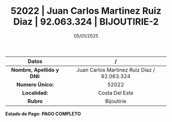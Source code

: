 ﻿---
title: 52022 | Juan Carlos Martinez Ruiz Diaz | 92.063.324 | BIJOUTIRIE-2
date: 05/01/2025
draft: false
tags: ['costa-del-este', 'titular', 'bijoutirie']
---

|          **Datos**          |  /  |
|:---------------------------:|:---:|
| **Nombre, Apellido y DNI:** | Juan Carlos Martinez Ruiz Diaz / 92.063.324 |
|      **Numero Único:**      | 52022 |
|        **Localidad:**       | Costa Del Este |
|          **Rubro**          | Bijoutirie |

**Estado de Pago:** **PAGO COMPLETO**

